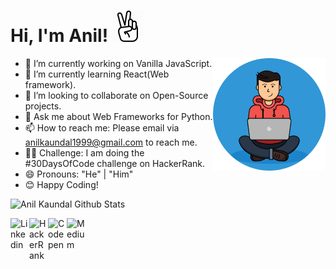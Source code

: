 # Hi, I'm Anil! ![](https://raw.githubusercontent.com/anilkaundal/anilkaundal/master/assets/hand-peace.gif)
<img align='right' src="https://raw.githubusercontent.com/anilkaundal/anilkaundal/master/assets/profile.png" width="180">

- 🔭 I’m currently working on Vanilla JavaScript.
- 🌱 I’m currently learning React(Web framework).
- 👯 I’m looking to collaborate on Open-Source projects.
- 💬 Ask me about Web Frameworks for Python.
- 📫 How to reach me: Please email via anilkaundal1999@gmail.com to reach me. 
- 👨‍💻 Challenge: I am doing the #30DaysOfCode challenge on HackerRank.
- 😄 Pronouns: "He" | "Him"
- 😊 Happy Coding! 

![Anil Kaundal Github Stats](https://github-readme-stats.vercel.app/api?username=anilkaundal&show_icons=true&title_color=e8505b&icon_color=e8505b&text_color=e8505b&bg_color=fff)

<a href="https://www.linkedin.com/in/anil-kaundal-736805150/">
  <img align="left" alt="Linkedin" width="30px" src="https://cdn.jsdelivr.net/npm/simple-icons@v3/icons/linkedin.svg" />
</a>
<a href="https://www.hackerrank.com/injuriousanswer">
  <img align="left" alt=" HackerRank" width="30px" src="https://cdn.jsdelivr.net/npm/simple-icons@v3/icons/hackerrank.svg" />
</a>
<a href="https://codepen.io/anilkaundal">
  <img align="left" alt="Codepen" width="30px" src="https://cdn.jsdelivr.net/npm/simple-icons@v3/icons/codepen.svg" />
</a>
<a href="https://medium.com/@injuriousanswer">
  <img align="left" alt="Medium" width="30px" src="https://cdn.jsdelivr.net/npm/simple-icons@v3/icons/medium.svg" />
</a>
